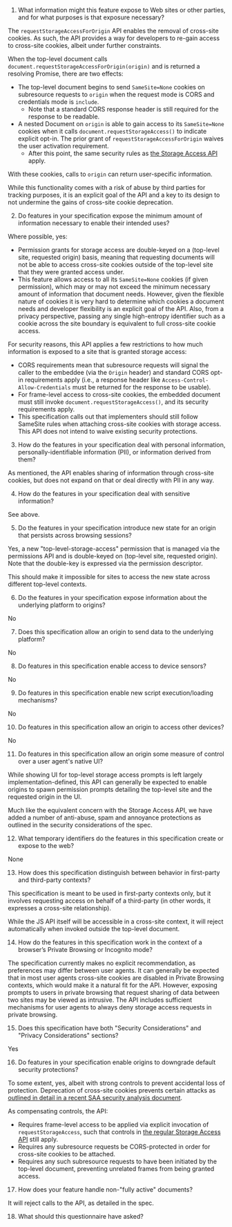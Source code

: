 01.  What information might this feature expose to Web sites or other parties,
     and for what purposes is that exposure necessary?

The `requestStorageAccessForOrigin` API enables the removal of cross-site cookies. As such, the API provides a way for developers to re-gain access to cross-site cookies, albeit under further constraints.

When the top-level document calls `document.requestStorageAccessForOrigin(origin)` and is returned a resolving Promise, there are two effects:

* The top-level document begins to send `SameSite=None` cookies on subresource requests to `origin` when the request mode is CORS and credentials mode is `include`.
  * Note that a standard CORS response header is still required for the response to be readable.
* A nested Document on `origin` is able to gain access to its `SameSite=None` cookies when it calls `document.requestStorageAccess()` to indicate explicit opt-in. The prior grant of `requestStorageAccessForOrigin` waives the user activation requirement.
  * After this point, the same security rules as [the Storage Access API](https://github.com/privacycg/storage-access/blob/c4598484df6e77dc70a3d98499573ed44389f15e/tag-security-questionnaire.md) apply.

With these cookies, calls to `origin` can return user-specific information.

While this functionality comes with a risk of abuse by third parties for tracking purposes, it is an explicit goal of the API and a key to its design to not undermine the gains of cross-site cookie deprecation.

02.  Do features in your specification expose the minimum amount of information
     necessary to enable their intended uses?

Where possible, yes:

* Permission grants for storage access are double-keyed on a (top-level site, requested origin) basis, meaning that requesting documents will not be able to access cross-site cookies outside of the top-level site that they were granted access under.
* This feature allows access to all its `SameSite=None` cookies (if given permission), which may or may not exceed the minimum necessary amount of information that document needs. However, given the flexible nature of cookies it is very hard to determine which cookies a document needs and developer flexibility is an explicit goal of the API. Also, from a privacy perspective, passing any single high-entropy identifier such as a cookie across the site boundary is equivalent to full cross-site cookie access.

For security reasons, this API applies a few restrictions to how much information is exposed to a site that is granted storage access:

* CORS requirements mean that subresource requests will signal the caller to the embeddee (via the `Origin` header) and standard CORS opt-in requirements apply (i.e., a response header like `Access-Control-Allow-Credentials` must be returned for the response to be usable).
* For frame-level access to cross-site cookies, the embedded document must still invoke `document.requestStorageAccess()`, and its security requirements apply.
* This specification calls out that implementers should still follow SameSite rules when attaching cross-site cookies with storage access. This API does not intend to waive existing security protections.

03.  How do the features in your specification deal with personal information,
     personally-identifiable information (PII), or information derived from
     them?

As mentioned, the API enables sharing of information through cross-site cookies, but does not expand on that or deal directly with PII in any way.

04.  How do the features in your specification deal with sensitive information?

See above.

05.  Do the features in your specification introduce new state for an origin
     that persists across browsing sessions?
     
Yes, a new "top-level-storage-access" permission that is managed via the permissions API and is double-keyed on (top-level site, requested origin). Note that the double-key is expressed via the permission descriptor.

This should make it impossible for sites to access the new state across different top-level contexts.
     
06.  Do the features in your specification expose information about the
     underlying platform to origins?

No

07.  Does this specification allow an origin to send data to the underlying
     platform?
    
No
     
08.  Do features in this specification enable access to device sensors?

No

09.  Do features in this specification enable new script execution/loading
     mechanisms?
 
No
     
10.  Do features in this specification allow an origin to access other devices?

No

11.  Do features in this specification allow an origin some measure of control over
     a user agent's native UI?
     
While showing UI for top-level storage access prompts is left largely implementation-defined, this API can generally be expected to enable origins to spawn permission prompts detailing the top-level site and the requested origin in the UI.

Much like the equivalent concern with the Storage Access API, we have added a number of anti-abuse, spam and annoyance protections as outlined in the security considerations of the spec.

12.  What temporary identifiers do the features in this specification create or
     expose to the web?
     
None

13.  How does this specification distinguish between behavior in first-party and
     third-party contexts?

This specification is meant to be used in first-party contexts only, but it involves requesting access on behalf of a third-party (in other words, it expresses a cross-site relationship).

While the JS API itself will be accessible in a cross-site context, it will reject automatically when invoked outside the top-level document.

14.  How do the features in this specification work in the context of a browser’s
     Private Browsing or Incognito mode?

The specification currently makes no explicit recommendation, as preferences may differ between user agents. It can generally be expected that in most user agents cross-site cookies are disabled in Private Browsing contexts, which would make it a natural fit for the API. However, exposing prompts to users in private browsing that request sharing of data between two sites may be viewed as intrusive. The API includes sufficient mechanisms for user agents to always deny storage access requests in private browsing.

15.  Does this specification have both "Security Considerations" and "Privacy
     Considerations" sections?

Yes

16.  Do features in your specification enable origins to downgrade default
     security protections?

To some extent, yes, albeit with strong controls to prevent accidental loss of protection. Deprecation of cross-site cookies prevents certain attacks as [outlined in detail in a recent SAA security analysis document](https://docs.google.com/document/d/1AsrETl-7XvnZNbG81Zy9BcZfKbqACQYBSrjM3VsIpjY/edit#heading=h.vb3ujl8dnk4q).

As compensating controls, the API:
* Requires frame-level access to be applied via explicit invocation of `requestStorageAccess`, such that controls in [the regular Storage Access API](https://github.com/privacycg/storage-access/blob/c4598484df6e77dc70a3d98499573ed44389f15e/tag-security-questionnaire.md) still apply.
* Requires any subresource requests be CORS-protected in order for cross-site cookies to be attached.
* Requires any such subresource requests to have been initiated by the top-level document, preventing unrelated frames from being granted access.

17.  How does your feature handle non-"fully active" documents?

It will reject calls to the API, as detailed in the spec.

18.  What should this questionnaire have asked?